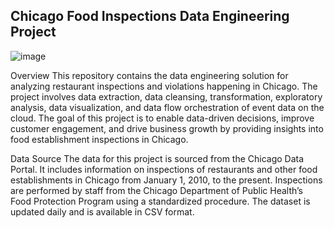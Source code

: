 ## Chicago Food Inspections Data Engineering Project

![image](https://github.com/simran2097/Chicago_Food_Inspection/assets/47267975/1d296a46-37b5-473a-8c62-55cd20dea7d0)

Overview
This repository contains the data engineering solution for analyzing restaurant inspections and violations happening in Chicago. The project involves data extraction, data cleansing, transformation, exploratory analysis, data visualization, and data flow orchestration of event data on the cloud. The goal of this project is to enable data-driven decisions, improve customer engagement, and drive business growth by providing insights into food establishment inspections in Chicago.

Data Source
The data for this project is sourced from the Chicago Data Portal. It includes information on inspections of restaurants and other food establishments in Chicago from January 1, 2010, to the present. Inspections are performed by staff from the Chicago Department of Public Health’s Food Protection Program using a standardized procedure. The dataset is updated daily and is available in CSV format.
